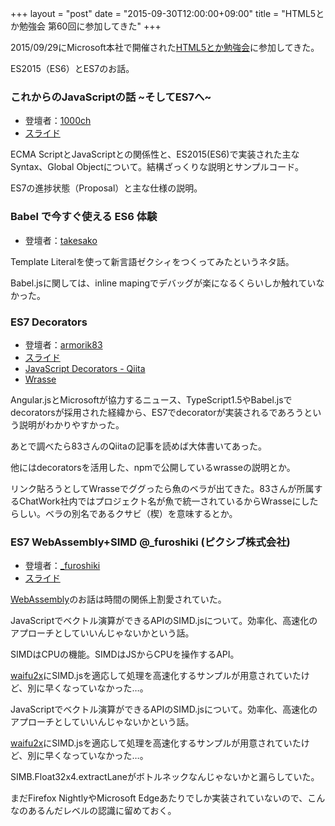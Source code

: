 +++
layout = "post"
date = "2015-09-30T12:00:00+09:00"
title = "HTML5とか勉強会 第60回に参加してきた"
+++

2015/09/29にMicrosoft本社で開催された[HTML5とか勉強会](https://html5j.doorkeeper.jp/events/31943)に参加してきた。

ES2015（ES6）とES7のお話。

### これからのJavaScriptの話 ~そしてES7へ~
- 登壇者：[1000ch](https://twitter.com/1000ch)
- [スライド](https://speakerdeck.com/1000ch/javascript-in-future)

ECMA ScriptとJavaScriptとの関係性と、ES2015(ES6)で実装された主なSyntax、Global Objectについて。結構ざっくりな説明とサンプルコード。

ES7の進捗状態（Proposal）と主な仕様の説明。

### Babel で今すぐ使える ES6 体験
- 登壇者：[takesako](https://twitter.com/takesako)

Template Literalを使って新言語ゼクシィをつくってみたというネタ話。

Babel.jsに関しては、inline mapingでデバッグが楽になるくらいしか触れていなかった。

### ES7 Decorators
- 登壇者：[armorik83](https://twitter.com/armorik83)
- [スライド](http://sssslide.com/speakerdeck.com/armorik83/es7-decorators)
- [JavaScript Decorators - Qiita](http://qiita.com/armorik83/items/e3a0ce67f569ddc4b432)
- [Wrasse](https://www.npmjs.com/package/wrasse)

Angular.jsとMicrosoftが協力するニュース、TypeScript1.5やBabel.jsでdecoratorsが採用された経緯から、ES7でdecoratorが実装されるであろうという説明がわかりやすかった。

あとで調べたら83さんのQiitaの記事を読めば大体書いてあった。

他にはdecoratorsを活用した、npmで公開しているwrasseの説明とか。

リンク貼ろうとしてWrasseでググったら魚のベラが出てきた。83さんが所属するChatWork社内ではプロジェクト名が魚で統一されているからWrasseにしたらしい。ベラの別名であるクサビ（楔）を意味するとか。

### ES7 WebAssembly+SIMD	@_furoshiki (ピクシブ株式会社)
- 登壇者：[_furoshiki](https://twitter.com/_furoshiki)
- [スライド](http://www.slideshare.net/kawada_hiroshi/simdjsecmascript-7)

[WebAssembly](https://brendaneich.com/2015/06/from-asm-js-to-webassembly/)のお話は時間の関係上割愛されていた。

JavaScriptでベクトル演算ができるAPIのSIMD.jsについて。効率化、高速化のアプローチとしていいんじゃないかという話。

SIMDはCPUの機能。SIMDはJSからCPUを操作するAPI。

[waifu2x](https://github.com/nagadomi/waifu2x)にSIMD.jsを適応して処理を高速化するサンプルが用意されていたけど、別に早くなっていなかった…。

JavaScriptでベクトル演算ができるAPIのSIMD.jsについて。効率化、高速化のアプローチとしていいんじゃないかという話。

[waifu2x](https://github.com/nagadomi/waifu2x)にSIMD.jsを適応して処理を高速化するサンプルが用意されていたけど、別に早くなっていなかった…。

SIMB.Float32x4.extractLaneがボトルネックなんじゃないかと漏らしていた。

まだFirefox NightlyやMicrosoft Edgeあたりでしか実装されていないので、こんなのあるんだレベルの認識に留めておく。
